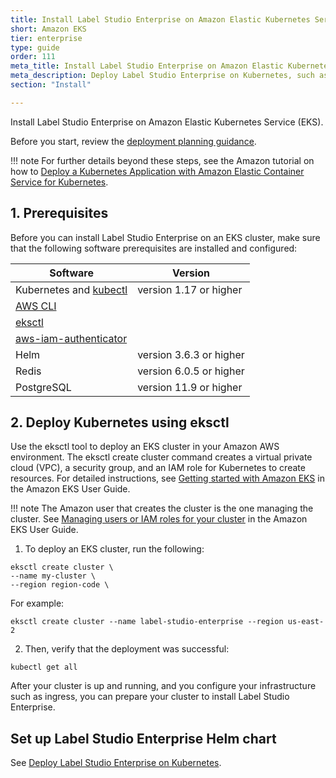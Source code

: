 ```yaml
---
title: Install Label Studio Enterprise on Amazon Elastic Kubernetes Service (EKS)
short: Amazon EKS
tier: enterprise
type: guide
order: 111
meta_title: Install Label Studio Enterprise on Amazon Elastic Kubernetes Service (EKS)
meta_description: Deploy Label Studio Enterprise on Kubernetes, such as on Amazon Elastic Container Service for Kubernetes, to create machine learning and data science projects in a scalable containerized environment. 
section: "Install"

---
```



Install Label Studio Enterprise on Amazon Elastic Kubernetes Service (EKS).

Before you start, review the [deployment planning guidance](install_enterprise.html).

!!! note
    For further details beyond these steps, see the Amazon tutorial on how to [Deploy a Kubernetes Application with Amazon Elastic Container Service for Kubernetes](https://aws.amazon.com/getting-started/hands-on/deploy-kubernetes-app-amazon-eks/).

## 1. Prerequisites

Before you can install Label Studio Enterprise on an EKS cluster, make sure that the following software prerequisites are installed and configured:

| Software | Version |
| --- | --- |
| Kubernetes and [kubectl](https://kubernetes.io/docs/tasks/tools/install-kubectl/) | version 1.17 or higher |
| [AWS CLI](https://docs.aws.amazon.com/eks/latest/userguide/getting-started-console.html) | |
| [eksctl](https://docs.aws.amazon.com/eks/latest/userguide/getting-started-eksctl.html) | | 
| [aws-iam-authenticator](https://docs.aws.amazon.com/eks/latest/userguide/install-aws-iam-authenticator.html) | |
| Helm | version 3.6.3 or higher |
| Redis | version 6.0.5 or higher |
| PostgreSQL | version 11.9 or higher |

## 2. Deploy Kubernetes using eksctl

Use the eksctl tool to deploy an EKS cluster in your Amazon AWS environment. The eksctl create cluster command creates a virtual private cloud (VPC), a security group, and an IAM role for Kubernetes to create resources. For detailed instructions, see [Getting started with Amazon EKS](https://docs.aws.amazon.com/eks/latest/userguide/getting-started-eksctl.html) in the Amazon EKS User Guide. 

!!! note 
    The Amazon user that creates the cluster is the one managing the cluster. See [Managing users or IAM roles for your cluster](https://docs.aws.amazon.com/eks/latest/userguide/add-user-role.html) in the Amazon EKS User Guide.

1. To deploy an EKS cluster, run the following:
```shell
eksctl create cluster \
--name my-cluster \
--region region-code \
```

For example:
```shell
eksctl create cluster --name label-studio-enterprise --region us-east-2
```
2. Then, verify that the deployment was successful:
```shell
kubectl get all
```

After your cluster is up and running, and you configure your infrastructure such as ingress, you can prepare your cluster to install Label Studio Enterprise. 

## Set up Label Studio Enterprise Helm chart

See [Deploy Label Studio Enterprise on Kubernetes](install_enterprise_k8s.html#Add-the-Helm-chart-repository-to-your-Kubernetes-cluster).
